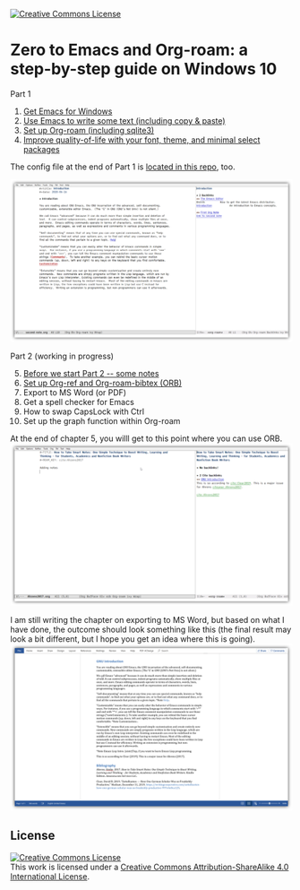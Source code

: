 <a rel="license" href="http://creativecommons.org/licenses/by-sa/4.0/"><img alt="Creative Commons License" style="border-width:0" src="https://i.creativecommons.org/l/by-sa/4.0/80x15.png" /></a>

# Zero to Emacs and Org-roam: a step-by-step guide on Windows 10

Part 1

1. [Get Emacs for Windows](./10.Get-Emacs.md)
2. [Use Emacs to write some text (including copy & paste)](./20.Use-Emacs.md)
3. [Set up Org-roam (including sqlite3)](./30.Set-up-Org-roam.md)
4. [Improve quality-of-life with your font, theme, and minimal select packages ](./40.Qol.md)

The config file at the end of Part 1 is [located in this repo](./.emacs), too.

![What your Emacs will look like at the end of Part 1](images/2020-06-16_21-32-39.png)

Part 2 (working in progress)


5. [Before we start Part 2 -- some notes](./50.Part2.md)
6. [Set up Org-ref and Org-roam-bibtex (ORB)](./60.Org-ref_ORB.md)
7. Export to MS Word (or PDF)
8. Get a spell checker for Emacs
9. How to swap CapsLock with Ctrl
10. Set up the graph function within Org-roam

At the end of chapter 5, you willl get to this point where you can use ORB.
![Add a bibliographic note](images/2020-06-23_22-19-30.png)

I am still writing the chapter on exporting to MS Word, but based on what I have done, the outcome should look something like this (the final result may look a bit different, but I hope you get an idea where this is going).
![Export to MS Word docx document](images/2020-06-23_22-18-19.png)


## License

<a rel="license" href="http://creativecommons.org/licenses/by-sa/4.0/"><img alt="Creative Commons License" style="border-width:0" src="https://i.creativecommons.org/l/by-sa/4.0/88x31.png" /></a><br />This work is licensed under a <a rel="license" href="http://creativecommons.org/licenses/by-sa/4.0/">Creative Commons Attribution-ShareAlike 4.0 International License</a>.
